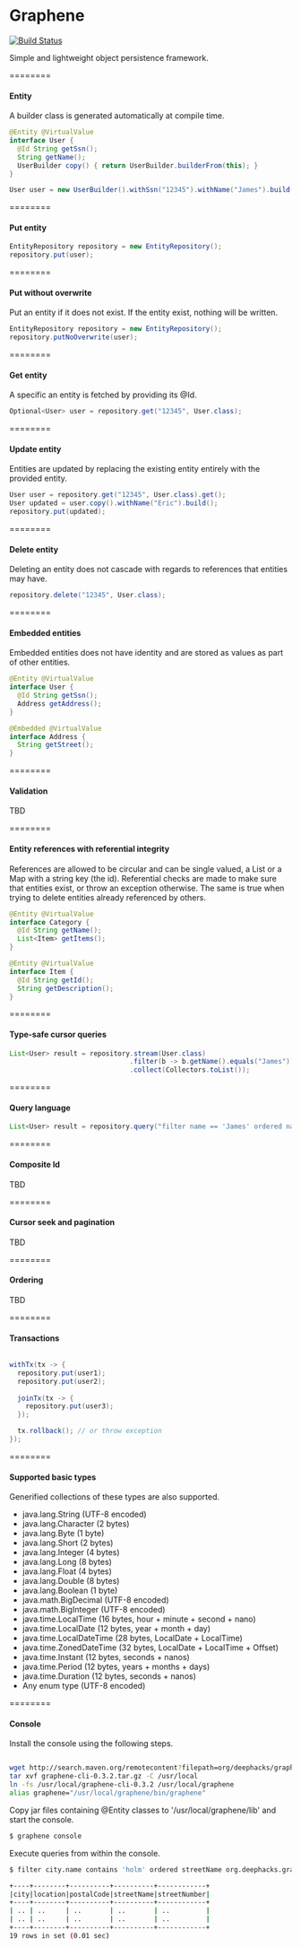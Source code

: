 Graphene
========
[![Build Status](https://travis-ci.org/deephacks/graphene.svg?branch=master)](https://travis-ci.org/deephacks/graphene)

Simple and lightweight object persistence framework.

========
#### Entity

A builder class is generated automatically at compile time.

```java
@Entity @VirtualValue
interface User { 
  @Id String getSsn(); 
  String getName(); 
  UserBuilder copy() { return UserBuilder.builderFrom(this); }
}

User user = new UserBuilder().withSsn("12345").withName("James").build();
```

========
#### Put entity

```java
EntityRepository repository = new EntityRepository();
repository.put(user);
```

========
#### Put without overwrite

Put an entity if it does not exist. If the entity exist, nothing will be written.

```java
EntityRepository repository = new EntityRepository();
repository.putNoOverwrite(user);
```

========
#### Get entity

A specific an entity is fetched by providing its @Id.

```java
Optional<User> user = repository.get("12345", User.class);
```
========
#### Update entity

Entities are updated by replacing the existing entity entirely with the provided entity.

```java
User user = repository.get("12345", User.class).get();
User updated = user.copy().withName("Eric").build();
repository.put(updated);
```
========
#### Delete entity

Deleting an entity does not cascade with regards to references that entities may have. 

```java
repository.delete("12345", User.class);
```
========
#### Embedded entities

Embedded entities does not have identity and are stored as values as part of other entities.

```java
@Entity @VirtualValue
interface User { 
  @Id String getSsn(); 
  Address getAddress(); 
}

@Embedded @VirtualValue
interface Address { 
  String getStreet(); 
}

```

========
#### Validation

TBD

========
#### Entity references with referential integrity

References are allowed to be circular and can be single valued, a List or a Map with a string key (the id).
Referential checks are made to make sure that entities exist, or throw an exception otherwise. 
The same is true when trying to delete entities already referenced by others.

```java
@Entity @VirtualValue
interface Category { 
  @Id String getName(); 
  List<Item> getItems();
}

@Entity @VirtualValue
interface Item {
  @Id String getId();
  String getDescription();
}

```

========
#### Type-safe cursor queries

```java
List<User> result = repository.stream(User.class)
                              .filter(b -> b.getName().equals("James"))
                              .collect(Collectors.toList());
```

========
#### Query language

```java
List<User> result = repository.query("filter name == 'James' ordered name", User.class);
```

========
#### Composite Id

TBD

========
#### Cursor seek and pagination

TBD

========
#### Ordering

TBD


========
#### Transactions

```java

withTx(tx -> {
  repository.put(user1);
  repository.put(user2);
  
  joinTx(tx -> {
    repository.put(user3);
  });  

  tx.rollback(); // or throw exception
});

```

========
#### Supported basic types

Generified collections of these types are also supported.

- java.lang.String (UTF-8 encoded)
- java.lang.Character (2 bytes)
- java.lang.Byte (1 byte)
- java.lang.Short (2 bytes)
- java.lang.Integer (4 bytes)
- java.lang.Long (8 bytes)
- java.lang.Float (4 bytes)
- java.lang.Double (8 bytes)
- java.lang.Boolean (1 byte)
- java.math.BigDecimal (UTF-8 encoded)
- java.math.BigInteger (UTF-8 encoded)
- java.time.LocalTime (16 bytes, hour + minute + second + nano)
- java.time.LocalDate (12 bytes, year + month + day)
- java.time.LocalDateTime (28 bytes, LocalDate + LocalTime)
- java.time.ZonedDateTime (32 bytes, LocalDate + LocalTime + Offset)
- java.time.Instant (12 bytes, seconds + nanos)
- java.time.Period (12 bytes, years + months + days)
- java.time.Duration (12 bytes, seconds + nanos)
- Any enum type (UTF-8 encoded)

========
#### Console

Install the console using the following steps.

```sh

wget http://search.maven.org/remotecontent?filepath=org/deephacks/graphene/graphene-cli/0.3.2/graphene-cli-0.3.2.tar.gz
tar xvf graphene-cli-0.3.2.tar.gz -C /usr/local
ln -fs /usr/local/graphene-cli-0.3.2 /usr/local/graphene
alias graphene="/usr/local/graphene/bin/graphene"
```

Copy jar files containing @Entity classes to '/usr/local/graphene/lib' and start the console.

```sh
$ graphene console
```
Execute queries from within the console.

```sh
$ filter city.name contains 'holm' ordered streetName org.deephacks.graphene.Entities$Street

+----+--------+----------+----------+------------+
|city|location|postalCode|streetName|streetNumber|
+----+--------+----------+----------+------------+
| .. | ..     | ..       | ..       | ..         |
| .. | ..     | ..       | ..       | ..         |
+----+--------+----------+----------+------------+
19 rows in set (0.01 sec)
```
